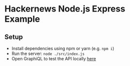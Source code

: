 # Hackernews Node.js Express Example

## Setup

* Install dependencies using npm or yarn (e.g. `npm i`)
* Run the server: `node ./src/index.js`
* Open GraphiQL to test the API locally [here](http://localhost:3000/graphiql)
